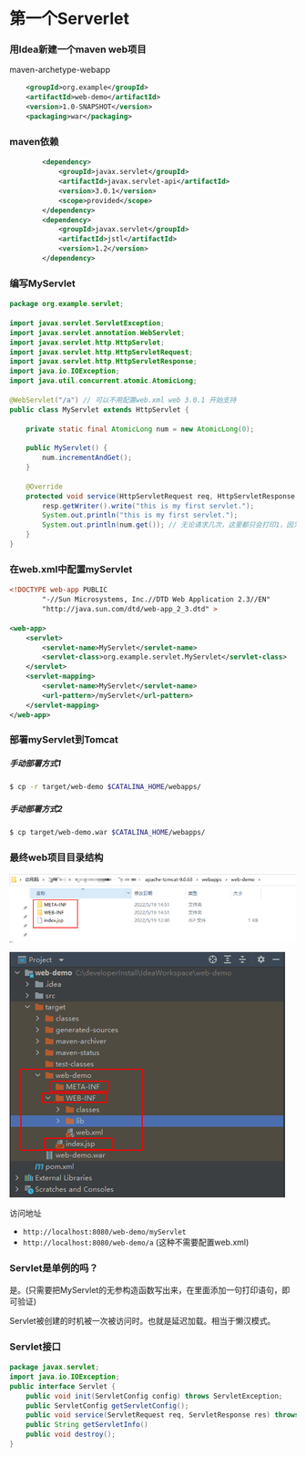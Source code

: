 # 第一个Serverlet



### 用Idea新建一个maven web项目

maven-archetype-webapp

```xml
    <groupId>org.example</groupId>
    <artifactId>web-demo</artifactId>
    <version>1.0-SNAPSHOT</version>
    <packaging>war</packaging>
```



### maven依赖

```xml
        <dependency>
            <groupId>javax.servlet</groupId>
            <artifactId>javax.servlet-api</artifactId>
            <version>3.0.1</version>
            <scope>provided</scope>
        </dependency>
        <dependency>
            <groupId>javax.servlet</groupId>
            <artifactId>jstl</artifactId>
            <version>1.2</version>
        </dependency>
```

### 编写MyServlet

```java
package org.example.servlet;

import javax.servlet.ServletException;
import javax.servlet.annotation.WebServlet;
import javax.servlet.http.HttpServlet;
import javax.servlet.http.HttpServletRequest;
import javax.servlet.http.HttpServletResponse;
import java.io.IOException;
import java.util.concurrent.atomic.AtomicLong;

@WebServlet("/a") // 可以不用配置web.xml web 3.0.1 开始支持
public class MyServlet extends HttpServlet {

    private static final AtomicLong num = new AtomicLong(0);

    public MyServlet() {
        num.incrementAndGet();
    }

    @Override
    protected void service(HttpServletRequest req, HttpServletResponse resp) throws ServletException, IOException {
        resp.getWriter().write("this is my first servlet.");
        System.out.println("this is my first servlet.");
        System.out.println(num.get()); // 无论请求几次，这里都只会打印1，因为servlet是单例的。
    }
}

```

### 在web.xml中配置myServlet

```xml
<!DOCTYPE web-app PUBLIC
        "-//Sun Microsystems, Inc.//DTD Web Application 2.3//EN"
        "http://java.sun.com/dtd/web-app_2_3.dtd" >

<web-app>
    <servlet>
        <servlet-name>MyServlet</servlet-name>
        <servlet-class>org.example.servlet.MyServlet</servlet-class>
    </servlet>
    <servlet-mapping>
        <servlet-name>MyServlet</servlet-name>
        <url-pattern>/myServlet</url-pattern>
    </servlet-mapping>
</web-app>
```

### 部署myServlet到Tomcat

##### 手动部署方式1

```bash
$ cp -r target/web-demo $CATALINA_HOME/webapps/
```

##### 手动部署方式2

```bash
$ cp target/web-demo.war $CATALINA_HOME/webapps/
```



### 最终web项目目录结构

![image-20220519145823911](https://raw.githubusercontent.com/huxiaoning/img/master/20220519145823.png)

![image-20220519145909957](https://raw.githubusercontent.com/huxiaoning/img/master/20220519145910.png)

访问地址

- `http://localhost:8080/web-demo/myServlet`
- `http://localhost:8080/web-demo/a`  (这种不需要配置web.xml)

### Servlet是单例的吗？

是。(只需要把MyServlet的无参构造函数写出来，在里面添加一句打印语句，即可验证)

Servlet被创建的时机被一次被访问时。也就是延迟加载。相当于懒汉模式。



### Servlet接口

```java
package javax.servlet;
import java.io.IOException;
public interface Servlet {
    public void init(ServletConfig config) throws ServletException;
    public ServletConfig getServletConfig();
    public void service(ServletRequest req, ServletResponse res) throws ServletException, IOException;
    public String getServletInfo()
    public void destroy();
}
```

